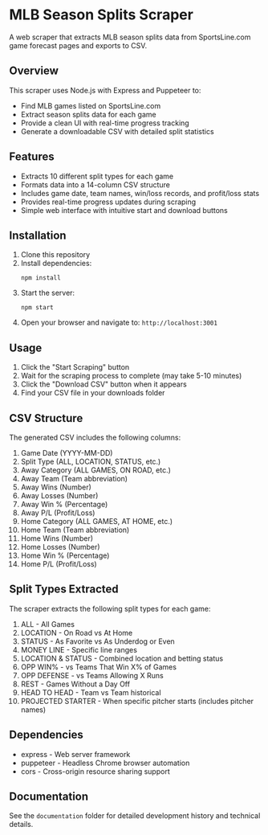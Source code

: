 # MLB Season Splits Scraper

A web scraper that extracts MLB season splits data from SportsLine.com game forecast pages and exports to CSV.

## Overview

This scraper uses Node.js with Express and Puppeteer to:
- Find MLB games listed on SportsLine.com
- Extract season splits data for each game
- Provide a clean UI with real-time progress tracking
- Generate a downloadable CSV with detailed split statistics

## Features

- Extracts 10 different split types for each game
- Formats data into a 14-column CSV structure
- Includes game date, team names, win/loss records, and profit/loss stats
- Provides real-time progress updates during scraping
- Simple web interface with intuitive start and download buttons

## Installation

1. Clone this repository
2. Install dependencies:
   ```
   npm install
   ```
3. Start the server:
   ```
   npm start
   ```
4. Open your browser and navigate to: `http://localhost:3001`

## Usage

1. Click the "Start Scraping" button
2. Wait for the scraping process to complete (may take 5-10 minutes)
3. Click the "Download CSV" button when it appears
4. Find your CSV file in your downloads folder

## CSV Structure

The generated CSV includes the following columns:
1. Game Date (YYYY-MM-DD)
2. Split Type (ALL, LOCATION, STATUS, etc.)
3. Away Category (ALL GAMES, ON ROAD, etc.)
4. Away Team (Team abbreviation)
5. Away Wins (Number)
6. Away Losses (Number)
7. Away Win % (Percentage)
8. Away P/L (Profit/Loss)
9. Home Category (ALL GAMES, AT HOME, etc.)
10. Home Team (Team abbreviation)
11. Home Wins (Number)
12. Home Losses (Number)
13. Home Win % (Percentage)
14. Home P/L (Profit/Loss)

## Split Types Extracted

The scraper extracts the following split types for each game:
1. ALL - All Games
2. LOCATION - On Road vs At Home
3. STATUS - As Favorite vs As Underdog or Even
4. MONEY LINE - Specific line ranges
5. LOCATION & STATUS - Combined location and betting status
6. OPP WIN% - vs Teams That Win X% of Games
7. OPP DEFENSE - vs Teams Allowing X Runs
8. REST - Games Without a Day Off
9. HEAD TO HEAD - Team vs Team historical
10. PROJECTED STARTER - When specific pitcher starts (includes pitcher names)

## Dependencies

- express - Web server framework
- puppeteer - Headless Chrome browser automation
- cors - Cross-origin resource sharing support

## Documentation

See the `documentation` folder for detailed development history and technical details. 